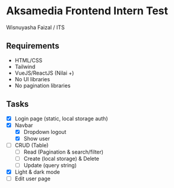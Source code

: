 # Aksamedia Frontend Intern Test
Wisnuyasha Faizal / ITS

## Requirements 
- HTML/CSS
- Tailwind
- VueJS/ReactJS (Nilai +)
- No UI libraries
- No pagination libraries

## Tasks 
- [x] Login page (static, local storage auth)
- [x] Navbar
  - [x] Dropdown logout
  - [x] Show user
- [ ] CRUD (Table)
  - [ ] Read (Pagination & search/filter)
  - [ ] Create (local storage) & Delete
  - [ ] Update (query string)
- [x] Light & dark mode
- [ ] Edit user page